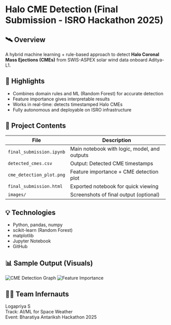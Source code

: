 # Halo CME Detection (Final Submission - ISRO Hackathon 2025)

## 🛰️ Overview
A hybrid machine learning + rule-based approach to detect **Halo Coronal Mass Ejections (CMEs)** from SWIS-ASPEX solar wind data onboard Aditya-L1.

## 🔧 Highlights
- Combines domain rules and ML (Random Forest) for accurate detection
- Feature importance gives interpretable results
- Works in real-time: detects timestamped Halo CMEs
- Fully autonomous and deployable on ISRO infrastructure

## 📁 Project Contents
| File | Description |
|------|-------------|
| `final_submission.ipynb` | Main notebook with logic, model, and outputs |
| `detected_cmes.csv` | Output: Detected CME timestamps |
| `cme_detection_plot.png` | Feature importance + CME detection plot |
| `final_submission.html` | Exported notebook for quick viewing |
| `images/` | Screenshots of final output (optional) |

## 💡 Technologies
- Python, pandas, numpy
- scikit-learn (Random Forest)
- matplotlib
- Jupyter Notebook
- GitHub

## 📊 Sample Output (Visuals)
![CME Detection Graph](images/halo_cme_detection_graph.png)
![Feature Importance](images/feature_importance.png)

## 👨‍🚀 Team Infernauts
Logapriya S  
Track: AI/ML for Space Weather  
Event: Bharatiya Antariksh Hackathon 2025
